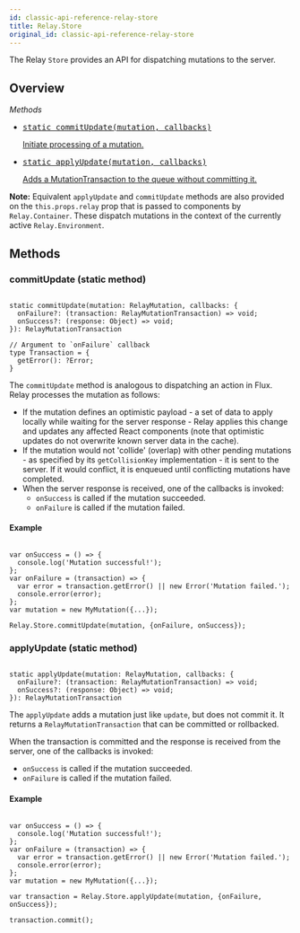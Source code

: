 ```yaml
---
id: classic-api-reference-relay-store
title: Relay.Store
original_id: classic-api-reference-relay-store
---
```

The Relay `Store` provides an API for dispatching mutations to the server.

## Overview

_Methods_

<ul className="apiIndex">
  <li>
    <a href="#commitupdate-static-method">
      <pre>static commitUpdate(mutation, callbacks)</pre>
      Initiate processing of a mutation.
    </a>
  </li>
  <li>
    <a href="#applyupdate-static-method">
      <pre>static applyUpdate(mutation, callbacks)</pre>
      Adds a MutationTransaction to the queue without committing it.
    </a>
  </li>
</ul>

**Note:** Equivalent `applyUpdate` and `commitUpdate` methods are also
provided on the `this.props.relay` prop that is passed to components by
`Relay.Container`. These dispatch mutations in the context of the currently
active `Relay.Environment`.

## Methods

### commitUpdate (static method)

```

static commitUpdate(mutation: RelayMutation, callbacks: {
  onFailure?: (transaction: RelayMutationTransaction) => void;
  onSuccess?: (response: Object) => void;
}): RelayMutationTransaction

// Argument to `onFailure` callback
type Transaction = {
  getError(): ?Error;
}

```

The `commitUpdate` method is analogous to dispatching an action in Flux. Relay processes
the mutation as follows:

-   If the mutation defines an optimistic payload - a set of data to apply locally while waiting for the server response - Relay applies this change and updates any affected React components (note that optimistic updates do not overwrite known server data in the cache).
-   If the mutation would not 'collide' (overlap) with other pending mutations - as specified by its `getCollisionKey` implementation - it is sent to the server. If it would conflict, it is enqueued until conflicting mutations have completed.
-   When the server response is received, one of the callbacks is invoked:
    -   `onSuccess` is called if the mutation succeeded.
    -   `onFailure` is called if the mutation failed.

#### Example

```

var onSuccess = () => {
  console.log('Mutation successful!');
};
var onFailure = (transaction) => {
  var error = transaction.getError() || new Error('Mutation failed.');
  console.error(error);
};
var mutation = new MyMutation({...});

Relay.Store.commitUpdate(mutation, {onFailure, onSuccess});

```

### applyUpdate (static method)

```

static applyUpdate(mutation: RelayMutation, callbacks: {
  onFailure?: (transaction: RelayMutationTransaction) => void;
  onSuccess?: (response: Object) => void;
}): RelayMutationTransaction

```

The `applyUpdate` adds a mutation just like `update`, but does not commit it. It returns a `RelayMutationTransaction` that can be committed or rollbacked.

When the transaction is committed and the response is received from the server, one of the callbacks is invoked:

-   `onSuccess` is called if the mutation succeeded.
-   `onFailure` is called if the mutation failed.

#### Example

```

var onSuccess = () => {
  console.log('Mutation successful!');
};
var onFailure = (transaction) => {
  var error = transaction.getError() || new Error('Mutation failed.');
  console.error(error);
};
var mutation = new MyMutation({...});

var transaction = Relay.Store.applyUpdate(mutation, {onFailure, onSuccess});

transaction.commit();

```
